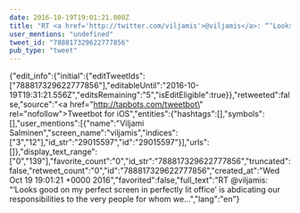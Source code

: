 ```yaml
---
date: 2016-10-19T19:01:21.000Z
title: "RT <a href='http://twitter.com/viljamis'>@viljamis</a>: “‘Looks good on my perfect screen in perfectly lit office’ is abdicating our responsibilities to the very people for whom we…″"
user_mentions: "undefined"
tweet_id: "788817329622777856"
pub_type: "tweet"
---
```

{"edit_info":{"initial":{"editTweetIds":["788817329622777856"],"editableUntil":"2016-10-19T19:31:21.556Z","editsRemaining":"5","isEditEligible":true}},"retweeted":false,"source":"<a href=\"http://tapbots.com/tweetbot\" rel=\"nofollow\">Tweetbot for iΟS</a>","entities":{"hashtags":[],"symbols":[],"user_mentions":[{"name":"Viljami Salminen","screen_name":"viljamis","indices":["3","12"],"id_str":"29015597","id":"29015597"}],"urls":[]},"display_text_range":["0","139"],"favorite_count":"0","id_str":"788817329622777856","truncated":false,"retweet_count":"0","id":"788817329622777856","created_at":"Wed Oct 19 19:01:21 +0000 2016","favorited":false,"full_text":"RT @viljamis: “‘Looks good on my perfect screen in perfectly lit office’ is abdicating our responsibilities to the very people for whom we…","lang":"en"}
